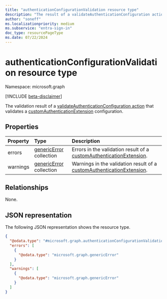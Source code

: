 ```yaml
---
title: "authenticationConfigurationValidation resource type"
description: "The result of a validateAuthenticationConfiguration action that validates a customAuthenticationExtension configuration."
author: "soneff"
ms.localizationpriority: medium
ms.subservice: "entra-sign-in"
doc_type: resourcePageType
ms.date: 07/22/2024
---
```


# authenticationConfigurationValidation resource type

Namespace: microsoft.graph

[!INCLUDE [beta-disclaimer](../../includes/beta-disclaimer.md)]

The validation result of a [validateAuthenticationConfiguration action](../api/customauthenticationextension-validateauthenticationconfiguration.md) that validates a [customAuthenticationExtension](../resources/customauthenticationextension.md) configuration.

## Properties
|Property|Type|Description|
|:---|:---|:---|
|errors|[genericError](../resources/genericerror.md) collection|Errors in the validation result of a [customAuthenticationExtension](../resources/customauthenticationextension.md).|
|warnings|[genericError](../resources/genericerror.md) collection|Warnings in the validation result of a [customAuthenticationExtension](../resources/customauthenticationextension.md).|

## Relationships
None.

## JSON representation
The following JSON representation shows the resource type.
<!-- {
  "blockType": "resource",
  "@odata.type": "microsoft.graph.authenticationConfigurationValidation"
}
-->
``` json
{
  "@odata.type": "#microsoft.graph.authenticationConfigurationValidation",
  "errors": [
    {
      "@odata.type": "microsoft.graph.genericError"
    }
  ],
  "warnings": [
    {
      "@odata.type": "microsoft.graph.genericError"
    }
  ]
}
```

